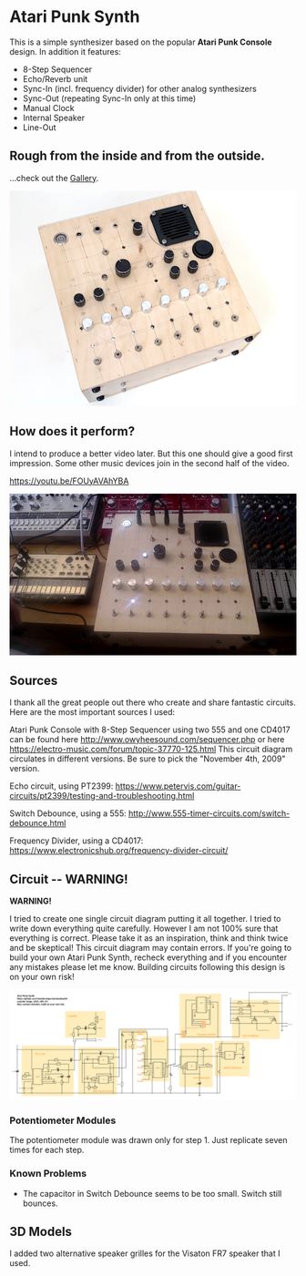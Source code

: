 # Atari Punk Synth

This is a simple synthesizer based on the popular **Atari Punk Console** design. In addition it features:
* 8-Step Sequencer
* Echo/Reverb unit
* Sync-In (incl. frequency divider) for other analog synthesizers
* Sync-Out (repeating Sync-In only at this time)
* Manual Clock
* Internal Speaker
* Line-Out

## Rough from the inside and from the outside.

...check out the [Gallery](GALLERY.md).

![Photo 1](images/photo0.jpg)

## How does it perform?

I intend to produce a better video later. But this one should give a good first impression. Some other music devices join in the second half of the video.

https://youtu.be/FOUyAVAhYBA

[![Watch the video](images/videostill.jpeg)](https://youtu.be/FOUyAVAhYBA)

## Sources

I thank all the great people out there who create and share fantastic circuits. Here are the most important sources I used:

Atari Punk Console with 8-Step Sequencer using two 555 and one CD4017 can be found here http://www.owyheesound.com/sequencer.php or here https://electro-music.com/forum/topic-37770-125.html This circuit diagram circulates in different versions. Be sure to pick the "November 4th, 2009" version.

Echo circuit, using PT2399: https://www.petervis.com/guitar-circuits/pt2399/testing-and-troubleshooting.html

Switch Debounce, using a 555: http://www.555-timer-circuits.com/switch-debounce.html

Frequency Divider, using a CD4017: https://www.electronicshub.org/frequency-divider-circuit/

## Circuit -- WARNING!

**WARNING!**

I tried to create one single circuit diagram putting it all together. I tried to write down everything quite carefully. However I am not 100% sure that everything is correct. Please take it as an inspiration, think and think twice and be skeptical! This circuit diagram may contain errors. If you're going to build your own Atari Punk Synth, recheck everything and if you encounter any mistakes please let me know. Building circuits following this design is on your own risk!

![Circuit Diagram](circuit/circuitdiagram.png)

### Potentiometer Modules

The potentiometer module was drawn only for step 1. Just replicate seven times for each step.

### Known Problems

* The capacitor in Switch Debounce seems to be too small. Switch still bounces.

## 3D Models

I added two alternative speaker grilles for the Visaton FR7 speaker that I used.
